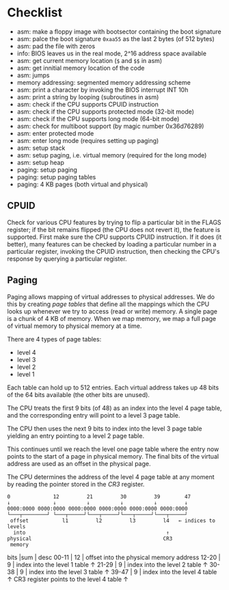 # Checklist

- asm: make a floppy image with bootsector containing the boot signature
- asm: palce the boot signature `0xaa55` as the last 2 bytes (of 512 bytes)
- asm: pad the file with zeros
- info: BIOS leaves us in the real mode, 2^16 address space available
- asm: get current memory location (`$` and `$$` in asm)
- asm: get innitial memory location of the code
- asm: jumps
- memory addressing: segmented memory addressing scheme
- asm: print a character by invoking the BIOS interrupt INT 10h
- asm: print a string by looping (subroutines in asm)
- asm: check if the CPU supports CPUID instruction
- asm: check if the CPU supports protected mode (32-bit mode)
- asm: check if the CPU supports long mode (64-bit mode)
- asm: check for multiboot support (by magic number 0x36d76289)
- asm: enter protected mode
- asm: enter long mode (requires setting up paging)
- asm: setup stack
- asm: setup paging, i.e. virtual memory (required for the long mode)
- asm: setup heap
- paging: setup paging
- paging: setup paging tables
- paging: 4 KB pages (both virtual and physical)



## CPUID
Check for various CPU features by trying to flip a particular bit in the FLAGS register; if the bit remains flipped (the CPU does not revert it), the feature is supported. First make sure the CPU supports CPUID instruction. If it does (it better), many features can be checked by loading a particular number in a particular register, invoking the CPUID instruction, then checking the CPU's response by querying a particular register.

## Paging
Paging allows mapping of virtual addresses to physical addresses. We do this by creating *page tables* that define all the mappings which the CPU looks up whenever we try to access (read or write) memory. A single page is a chunk of 4 KB of memory. When we map memory, we map a full page of virtual memory to physical memory at a time.

There are 4 types of page tables:
- level 4
- level 3
- level 2
- level 1

Each table can hold up to 512 entries. 
Each virtual address takes up 48 bits of the 64 bits available (the other bits are unused). 

The CPU treats the first 9 bits (of 48) as an index into the level 4 page table, and the corresponding entry will point to a level 3 page table. 

The CPU then uses the next 9 bits to index into the level 3 page table yielding an entry pointing to a level 2 page table.

This continues until we reach the level one page table where the entry now points to the start of a page in physical memory. The final bits of the virtual address are used as an offset in the physical page.

The CPU determines the address of the level 4 page table at any moment by reading the pointer stored in the *CR3* register.

```
0              12         21         30         39        47
↓              ↓          ↓          ↓          ↓         ↓
0000:0000 0000:0000 0000:0000 0000:0000 0000:0000 0000:0000
└───┬────────┘ └───┬─────┘└───┬─────┘└───┬─────┘└───┬─────┘
 offset           l1         l2         l3         l4   ← indices to levels
  into                                              ↑
physical                                           CR3
 memory
```

bits  |sum | desc
00-11 | 12 | offset into the physical memory address
12-20 |  9 | index into the level        1 table ↑
21-29 |  9 | index into the level      2 table ↑
30-38 |  9 | index into the level    3 table ↑
39-47 |  9 | index into the level  4 table ↑
CR3 register points to the level 4 table ↑

